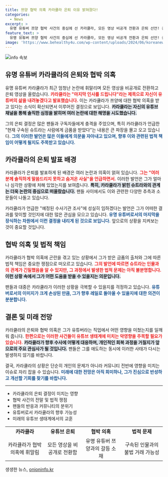```yaml
---
title: 쯔양 협박 의혹 카라큘라 은퇴 이유 밝혀졌다!
categories:
  - News
excerpt: >
  유명 유튜버 쯔양 협박 사건의 중심에 선 카라큘라, 모든 영상 비공개 전환과 은퇴 선언! 충격적인 고백 “사기범에게 금품 받았다” 밝혀… 진실은 무엇일까? 클릭 유도!
feature_text: >
  유명 유튜버 쯔양 협박 사건의 중심에 선 카라큘라, 모든 영상 비공개 전환과 은퇴 선언! 충격적인 고백 “사기범에게 금품 받았다” 밝혀… 진실은 무엇일까? 클릭 유도!
image: 'https://www.behealthy4u.com/wp-content/uploads/2024/06/koreanews.jpg'
---
```


<p><img src="https://www.behealthy4u.com/wp-content/uploads/2024/06/koreanews.jpg" alt="info 속보" /></p>

<h2 data-ke-size="size26">유명 유튜버 카라큘라의 은퇴와 협박 의혹</h2>

<p data-ke-size="size16">유명 유튜버 카라큘라가 최근 엄청난 논란에 휘말리며 모든 영상을 비공개로 전환하고 은퇴 영상을 올렸습니다. <b><span style="color: #ee2323;">카라큘라는 "마지막 인사를 드립니다"라는 제목으로 자신이 유튜버의 삶을 내려놓겠다고 발표했습니다.</span></b> 이는 카라큘라가 쯔양에 대한 협박 의혹을 받고 있다는 소식이 확산되면서 이루어진 결정으로 보입니다. <b><span style="background-color: #21538527;">카라큘라는 자신의 유튜브 채널을 통해 솔직한 심정을 밝히며 여러 논란에 대한 해명을 시도했습니다.</span></b> </p>

<p data-ke-size="size16">그의 은퇴 결정은 많은 팬들과 구독자들에게 충격을 주었으며, 특히 카라큘라가 언급한 "현재 구속된 슈트라는 사람에게 금품을 받았다"는 내용은 큰 파장을 몰고 오고 있습니다. <b><span style="color: #1a5490;">그의 이러한 발언은 많은 이들에게 의문을 자아내고 있으며, 향후 이와 관련된 법적 책임이 어떻게 될지도 주목받고 있습니다.</span></b> </p>

<h2 data-ke-size="size26">카라큘라의 은퇴 발표 배경</h2>

<p data-ke-size="size16">카라큘라가 은퇴를 발표하게 된 배경은 여러 논란과 의혹이 얽혀 있습니다. <b><span style="color: #ee2323;">그는 "여러분께 솔직하게 말씀드리지 못하고 숨겨온 사실"을 언급하면서.</span></b> 이러한 발언은 그가 얼마나 심각한 상황에 처해 있었는지를 보여줍니다. <b><span style="background-color: #21538527;">특히, 카라큘라가 밝힌 슈트라와의 관계는 더욱 논란의 중심으로 떠올랐습니다.</span></b> 팬들 사이에서도 이와 관련한 다양한 추측과 소문들이 나돌고 있습니다.</p>

<p data-ke-size="size16">카라큘라가 언급한 "예정된 수사기관 조사"에 성실히 임하겠다는 발언은 그가 어떠한 결과를 맞이할 것인지에 대한 많은 관심을 모으고 있습니다. <b><span style="color: #1a5490;">유명 유튜버로서의 마지막을 장식하는 차원에서 이런 결정을 내리게 된 것으로 보입니다.</span></b> 앞으로의 상황을 지켜보는 것이 중요할 것입니다.</p>

<h2 data-ke-size="size26">협박 의혹 및 법적 책임</h2>

<p data-ke-size="size16">카라큘라가 협박 의혹에 곤란을 겪고 있는 상황에서 그가 받은 금품의 출처와 그에 따른 법적 책임은 중요한 쟁점으로 떠오르고 있습니다. <b><span style="color: #ee2323;">그의 발언에 따르면 슈트라는 인물과의 관계가 긴밀했음을 알 수 있지만, 그 과정에서 발생한 법적 문제는 아직 불분명합니다.</span></b> <b><span style="background-color: #21538527;">이런 상황 속에서 그가 어떤 도움을 받을 수 있을지는 의문입니다.</span></b> </p>

<p data-ke-size="size16">팬들과 대중은 카라큘라가 이러한 상황을 극복할 수 있을지를 걱정하고 있습니다. <b><span style="color: #1a5490;">유튜버로서의 이미지가 크게 손상된 만큼, 그가 향후 레일로 돌아올 수 있을지에 대한 의견이 분분합니다.</span></b> <p data-ke-size="size16"></p>

<h2 data-ke-size="size26">결론 및 미래 전망</h2>

<p data-ke-size="size16">카라큘라의 은퇴와 협박 의혹은 그가 유튜버라는 직업에서 어떤 영향을 미쳤는지를 일깨워 줍니다. <b><span style="color: #ee2323;">한편으로는 이러한 사건들이 유튜브 생태계에 미치는 악영향을 주목할 필요가 있습니다.</span></b> <b><span style="background-color: #21538527;">카라큘라가 향후 수사에 어떻게 대응하며, 개인적인 회복 과정을 거칠지가 앞으로의 주요 관심사가 될 것입니다.</span></b> 팬들은 그를 애도하는 동시에 이러한 사태가 다시는 발생하지 않기를 바랍니다.</p>

<p data-ke-size="size16">결국, 카라큘라의 상황은 단순히 개인의 문제가 아니라 커뮤니티 전반에 영향을 미치는 이슈로 자리 잡을 수 있습니다. <b><span style="color: #1a5490;">미래에 대한 전망은 아직 희미하나, 그가 진심으로 반성하고 개선할 기회를 찾기를 바랍니다.</span></b> </p>

<p data-ke-size="size16"></p> 

<hr>

<ul>
  <li>카라큘라의 은퇴 결정이 미치는 영향</li>
  <li>협박 사건의 전말 및 법적 쟁점</li>
  <li>팬들의 반응과 커뮤니티의 분위기</li>
  <li>유튜버로서 카라큘라의 향후 가능성</li>
  <li>미래의 유튜브 생태계에서의 교훈</li>
</ul>

<p data-ke-size="size16"></p> 

<table>
  <tbody>
    <tr>
      <td style="text-align: center; height: 17px;"><b>카라큘라</b></td>
      <td style="text-align: center; height: 17px;"><b>유튜브 은퇴</b></td>
      <td style="text-align: center; height: 17px;"><b>협박 의혹</b></td>
      <td style="text-align: center; height: 17px;"><b>법적 문제</b></td>
    </tr>
    <tr>
      <td style="text-align: center; height: 17px;">카라큘라가 협박 의혹에 휘말림</td>
      <td style="text-align: center; height: 17px;">모든 영상을 비공개로 전환함</td>
      <td style="text-align: center; height: 17px;">유명 유튜버 쯔양과의 갈등 소재</td>
      <td style="text-align: center; height: 17px;">구속된 인물과의 불법 거래 가능성</td>
    </tr>
  </tbody>
</table>

<p data-ke-size="size16"></p>
생생한 뉴스, <a href="https://onioninfo.kr" rel="dofollow">onioninfo.kr</a>


